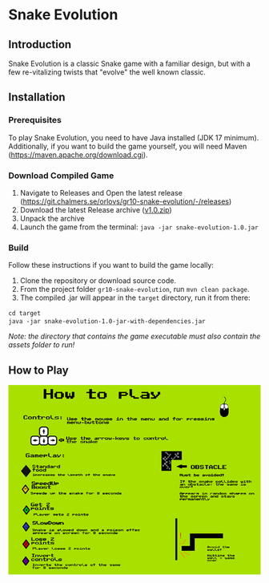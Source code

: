 # Snake Evolution

## Introduction
Snake Evolution is a classic Snake game with a familiar design, 
but with a few re-vitalizing twists that "evolve" the well known classic.

## Installation
### Prerequisites
To play Snake Evolution, you need to have Java installed (JDK 17 minimum).
Additionally, if you want to build the game yourself, you will need Maven (https://maven.apache.org/download.cgi).

### Download Compiled Game
1. Navigate to Releases and Open the latest release (https://git.chalmers.se/orlovs/gr10-snake-evolution/-/releases)
2. Download the latest Release archive ([v1.0.zip](/builds/v1.0.zip))
3. Unpack the archive
4. Launch the game from the terminal: `java -jar snake-evolution-1.0.jar`

### Build
Follow these instructions if you want to build the game locally:
1. Clone the repository or download source code.
2. From the project folder `gr10-snake-evolution`, run `mvn clean package`.
3. The compiled .jar will appear in the `target` directory, run it from there:
```
cd target
java -jar snake-evolution-1.0-jar-with-dependencies.jar
```
_Note: the directory that contains the game executable must also contain the assets folder to run!_

## How to Play
![Tutorial](assets/HowToPlaySnake.png)
